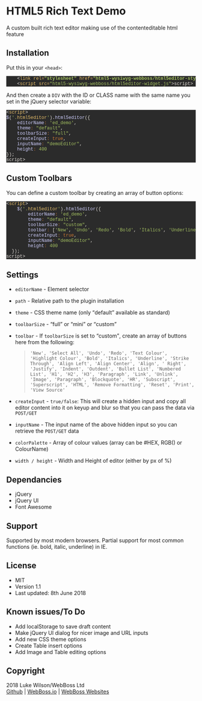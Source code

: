 # HTML5 Rich Text Demo

A custom built rich text editor making use of the contenteditable html feature

## Installation

Put this in your `<head>`:

<pre style="background-color:#2B2B2B;color:#E6E1DC;font-family:'Courier New';font-size:9.0pt;">    <<span style="color:#E8BF6A;">link rel=</span><span style="color:#A5C261;font-weight:bold;">"stylesheet"</span> <span style="color:#E8BF6A;">href=</span><span style="color:#A5C261;font-weight:bold;">"html5-wysiwyg-webboss/html5editor-styles.css"</span>>
    <<span style="color:#e8bf6a;">script src=</span><span style="color: rgb(165, 194, 97);">"html5-wysiwyg-webboss/html5editor-widget.js"</span>></<span style="color:#e8bf6a;">script</span>>
</pre>

And then create a `DIV` with the ID or CLASS name with the same name you set in the jQuery selector variable:

<pre style="background-color:#2B2B2B;color:#E6E1DC;font-family:'Courier New';font-size:9.0pt;"><<span style="color:#E8BF6A;">script</span>>
<span style="color:#d0d0ff;">$</span>(<span style="color:#a5c261;">'.</span><span style="color:#e8bf6a;">html5editor</span><span style="color:#a5c261;">'</span>).<span style="color:#d0d0ff;">html5editor</span>({  
    <span style="color:#d0d0ff;">editorName</span><span style="color:#cc7833;">:</span> <span style="color:#a5c261;">'ed_demo'</span>,  
    <span style="color:#d0d0ff;">theme</span><span style="color:#cc7833;">:</span> <span style="color:#a5c261;">"default"</span>,  
    <span style="color:#d0d0ff;">toolbarSize</span><span style="color:#cc7833;">:</span> <span style="color:#a5c261;">"full"</span>,  
    <span style="color:#d0d0ff;">createInput</span><span style="color:#cc7833;">: true</span>,  
    <span style="color:#d0d0ff;">inputName</span><span style="color:#cc7833;">:</span> <span style="color:#a5c261;">"demoEditor"</span>,  
    <span style="color:#d0d0ff;">height</span><span style="color:#cc7833;">:</span> <span style="color:#a5c261;">400  
</span>});
</<span style="color:#E8BF6A;">script</span>>
</pre>

## Custom Toolbars

You can define a custom toolbar by creating an array of button options:

<pre style="background-color:#2b2b2b;color:#e6e1dc;font-family:'Courier New';font-size:9.0pt;"><<span style="color:#e8bf6a;">script</span>>  
    <span style="color:#d0d0ff;">$</span>(<span style="color:#a5c261;">'.</span><span style="color:#e8bf6a;">html5editor</span><span style="color:#a5c261;">'</span>).<span style="color:#d0d0ff;">html5editor</span>({  
        <span style="color:#d0d0ff;">editorName</span><span style="color:#cc7833;">:</span> <span style="color:#a5c261;">'ed_demo'</span>,  
        <span style="color:#d0d0ff;">theme</span><span style="color:#cc7833;">:</span> <span style="color:#a5c261;">"default"</span>,  
        <span style="color:#d0d0ff;">toolbarSize</span><span style="color:#cc7833;">:</span> <span style="color:#a5c261;">"custom"</span>,  
        <span style="color:#d0d0ff;">toolbar</span><span style="color:#cc7833;">:</span> [<span style="color:#a5c261;">'New'</span>, <span style="color:#a5c261;">'Undo'</span>, <span style="color:#a5c261;">'Redo'</span>, <span style="color:#a5c261;">'Bold'</span>, <span style="color:#a5c261;">'Italics'</span>, <span style="color:#a5c261;">'Underline'</span>, <span style="color:#a5c261;">'Strike Through'</span>, <span style="color:#a5c261;">'Align Left'</span>, <span style="color:#a5c261;">'Align Center'</span>, <span style="color:#a5c261;">'Align Right'</span>, <span style="color:#a5c261;">'Justify'</span>, <span style="color:#a5c261;">'Bullet List'</span>, <span style="color:#a5c261;">'Numbered List'</span>, <span style="color:#a5c261;">'H1'</span>, <span style="color:#a5c261;">'H2'</span>, <span style="color:#a5c261;">'H3'</span>, <span style="color:#a5c261;">'Paragraph'</span>, <span style="color:#a5c261;">'Link'</span>, <span style="color:#a5c261;">'Unlink'</span>, <span style="color:#a5c261;">'Image'</span>, <span style="color:#a5c261;">'HTML'</span>, <span style="color:#a5c261;">'Remove Formatting'</span>, <span style="color:#a5c261;">'Reset'</span>, <span style="color:#a5c261;">'View Source'</span>],  
        <span style="color:#d0d0ff;">createInput</span><span style="color:#cc7833;">: true</span>,  
        <span style="color:#d0d0ff;">inputName</span><span style="color:#cc7833;">:</span> <span style="color:#a5c261;">"demoEditor"</span>,  
        <span style="color:#d0d0ff;">height</span><span style="color:#cc7833;">:</span> <span style="color:#a5c261;">400  
</span> <span style="color:#a5c261;"></span> });  
</<span style="color:#e8bf6a;">script</span>></pre>

## Settings

*   `editorName` - Element selector
*   `path` - Relative path to the plugin installation
*   `theme` - CSS theme name (only <q>default</q> available as standard)
*   `toolbarSize` - <q>full</q> or <q>mini</q> or <q>custom</q>
*   `toolbar` - If `toolbarSize` is set to <q>custom</q>, create an array of buttons here from the following:

    > `'New', 'Select All', 'Undo', 'Redo', 'Text Colour', 'Highlight Colour', 'Bold', 'Italics', 'Underline', 'Strike Through', 'Align Left', 'Align Center', 'Align', ' Right', 'Justify', 'Indent', 'Outdent', 'Bullet List', 'Numbered List', 'H1', 'H2', 'H3', 'Paragraph', 'Link', 'Unlink', 'Image', 'Paragraph', 'Blockquote', 'HR', 'Subscript', 'Superscript', 'HTML', 'Remove Formatting', 'Reset', 'Print', 'View Source'`

*   `createInput` - `true/false`: This will create a hidden input and copy all editor content into it on keyup and blur so that you can pass the data via `POST/GET`
*   `inputName` - The input name of the above hidden input so you can retrieve the `POST/GET` data
*   `colorPalette` - Array of colour values (array can be #HEX, RGB() or ColourName)
*   `width / height` - Width and Height of editor (either by px of %)

## Dependancies

*   jQuery
*   jQuery UI
*   Font Awesome

## Support

Supported by most modern browsers. Partial support for most common functions (ie. bold, italic, underline) in IE.

## License

*   MIT  
*   Version 1.1  
*   Last updated: 8th June 2018

## Known issues/To Do

*   Add localStorage to save draft content
*   Make jQuery UI dialog for nicer image and URL inputs
*   Add new CSS theme options
*   Create Table insert options
*   Add Image and Table editing options

## Copyright

2018 Luke Wilson/WebBoss Ltd  
[Github](https://github.com/MrLewk) | [WebBoss.io](https://webboss.io) | [WebBoss Websites](https://webbosswebsites.com)
